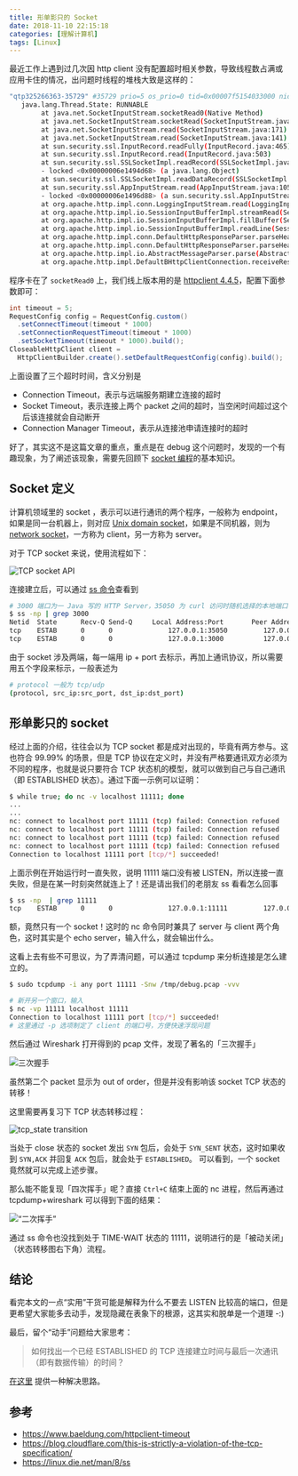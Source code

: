 ```yaml
---
title: 形单影只的 Socket
date: 2018-11-10 22:15:18
categories: [理解计算机]
tags: [Linux]
---
```


最近工作上遇到过几次因 http client 没有配置超时相关参数，导致线程数占满或应用卡住的情况，出问题时线程的堆栈大致是这样的：

```sh
"qtp325266363-35729" #35729 prio=5 os_prio=0 tid=0x00007f5154033000 nid=0x1cf8f runnable [0x00007f4f7f511000]
   java.lang.Thread.State: RUNNABLE
        at java.net.SocketInputStream.socketRead0(Native Method)
        at java.net.SocketInputStream.socketRead(SocketInputStream.java:116)
        at java.net.SocketInputStream.read(SocketInputStream.java:171)
        at java.net.SocketInputStream.read(SocketInputStream.java:141)
        at sun.security.ssl.InputRecord.readFully(InputRecord.java:465)
        at sun.security.ssl.InputRecord.read(InputRecord.java:503)
        at sun.security.ssl.SSLSocketImpl.readRecord(SSLSocketImpl.java:983)
        - locked <0x00000006e1494d68> (a java.lang.Object)
        at sun.security.ssl.SSLSocketImpl.readDataRecord(SSLSocketImpl.java:940)
        at sun.security.ssl.AppInputStream.read(AppInputStream.java:105)
        - locked <0x00000006e1496d88> (a sun.security.ssl.AppInputStream)
        at org.apache.http.impl.conn.LoggingInputStream.read(LoggingInputStream.java:84)
        at org.apache.http.impl.io.SessionInputBufferImpl.streamRead(SessionInputBufferImpl.java:137)
        at org.apache.http.impl.io.SessionInputBufferImpl.fillBuffer(SessionInputBufferImpl.java:153)
        at org.apache.http.impl.io.SessionInputBufferImpl.readLine(SessionInputBufferImpl.java:282)
        at org.apache.http.impl.conn.DefaultHttpResponseParser.parseHead(DefaultHttpResponseParser.java:138)
        at org.apache.http.impl.conn.DefaultHttpResponseParser.parseHead(DefaultHttpResponseParser.java:56)
        at org.apache.http.impl.io.AbstractMessageParser.parse(AbstractMessageParser.java:259)
        at org.apache.http.impl.DefaultBHttpClientConnection.receiveResponseHeader(DefaultBHttpClientConnection.java:163)
```
程序卡在了 `socketRead0` 上，我们线上版本用的是 [httpclient 4.4.5](https://hc.apache.org/httpcomponents-client-ga/)，配置下面参数即可：

```java
int timeout = 5;
RequestConfig config = RequestConfig.custom()
  .setConnectTimeout(timeout * 1000)
  .setConnectionRequestTimeout(timeout * 1000)
  .setSocketTimeout(timeout * 1000).build();
CloseableHttpClient client = 
  HttpClientBuilder.create().setDefaultRequestConfig(config).build();
```
上面设置了三个超时时间，含义分别是
- Connection Timeout，表示与远端服务期建立连接的超时
- Socket Timeout，表示连接上两个 packet 之间的超时，当空闲时间超过这个后该连接就会自动断开
- Connection Manager Timeout，表示从连接池申请连接时的超时

好了，其实这不是这篇文章的重点，重点是在 debug 这个问题时，发现的一个有趣现象，为了阐述该现象，需要先回顾下 [socket 编程](/blog/2016/10/31/socket-programming/)的基本知识。

## Socket 定义

计算机领域里的 socket ，表示可以进行通讯的两个程序，一般称为 endpoint，如果是同一台机器上，则对应 [Unix domain socket](https://en.wikipedia.org/wiki/Unix_domain_socket)，如果是不同机器，则为 [network socket](https://en.wikipedia.org/wiki/Network_socket)，一方称为 client，另一方称为 server。

对于 TCP socket 来说，使用流程如下：

![TCP socket API](https://img.alicdn.com/imgextra/i1/581166664/TB2egBSbOKO.eBjSZPhXXXqcpXa_!!581166664.png_620x10000.jpg)

连接建立后，可以通过 [ss 命令](https://linux.die.net/man/8/ss)查看到

```sh
# 3000 端口为一 Java 写的 HTTP Server，35050 为 curl 访问时随机选择的本地端口
$ ss -np | grep 3000
Netid  State      Recv-Q Send-Q     Local Address:Port       Peer Address:Port
tcp    ESTAB      0      0              127.0.0.1:35050         127.0.0.1:3000   users:(("curl",12436,3))
tcp    ESTAB      0      0              127.0.0.1:3000          127.0.0.1:35050  users:(("java",12279,82))

```

由于 socket 涉及两端，每一端用 ip + port 去标示，再加上通讯协议，所以需要用五个字段来标示，一般表述为 

```sh
# protocol 一般为 tcp/udp
(protocol, src_ip:src_port, dst_ip:dst_port)
```

## 形单影只的 socket 

经过上面的介绍，往往会以为 TCP socket 都是成对出现的，毕竟有两方参与。这也符合 99.99% 的场景，但是 TCP 协议在定义时，并没有严格要通讯双方必须为不同的程序，也就是说只要符合 TCP 状态机的模型，就可以做到自己与自己通讯（即 ESTABLISHED 状态）。通过下面一示例可以证明：

```sh
$ while true; do nc -v localhost 11111; done
...
...
nc: connect to localhost port 11111 (tcp) failed: Connection refused
nc: connect to localhost port 11111 (tcp) failed: Connection refused
nc: connect to localhost port 11111 (tcp) failed: Connection refused
nc: connect to localhost port 11111 (tcp) failed: Connection refused
Connection to localhost 11111 port [tcp/*] succeeded!
```

上面示例在开始运行时一直失败，说明 11111 端口没有被 LISTEN，所以连接一直失败，但是在某一时刻突然就连上了！还是请出我们的老朋友 ss 看看怎么回事

```sh
$ ss -np  | grep 11111
tcp    ESTAB      0      0              127.0.0.1:11111         127.0.0.1:11111  users:(("nc",8419,3))
```

额，竟然只有一个 socket！这时的 nc 命令同时兼具了 server 与 client 两个角色，这时其实是个 echo server，输入什么，就会输出什么。

这看上去有些不可思议，为了弄清问题，可以通过 tcpdump 来分析连接是怎么建立的。

```sh
$ sudo tcpdump -i any port 11111 -Snw /tmp/debug.pcap -vvv

# 新开另一个窗口，输入
$ nc -vp 11111 localhost 11111
Connection to localhost 11111 port [tcp/*] succeeded!
# 这里通过 -p 选项制定了 client 的端口号，方便快速浮现问题
```

然后通过 Wireshark 打开得到的 pcap 文件，发现了著名的「三次握手」

![三次握手](https://img.alicdn.com/imgextra/i3/581166664/O1CN01cgFBcS1z69rFquQhR_!!581166664.png)

虽然第二个 packet 显示为 out of order，但是并没有影响该 socket TCP 状态的转移！

这里需要再复习下 TCP 状态转移过程：

![tcp_state transition](https://img.alicdn.com/imgextra/i2/581166664/TB2Us0HbNeK.eBjSZFlXXaywXXa_!!581166664.gif)

当处于 close 状态的 socket 发出 `SYN` 包后，会处于 `SYN_SENT` 状态，这时如果收到 `SYN,ACK` 并回复 `ACK` 包后，就会处于 `ESTABLISHED`。
可以看到，一个 socket 竟然就可以完成上述步骤。

那么能不能复现「四次挥手」呢？直接 `Ctrl+C` 结束上面的 nc 进程，然后再通过 tcpdump+wireshark 可以得到下面的结果：

![“二次挥手”](https://img.alicdn.com/imgextra/i1/581166664/O1CN011z69rDS08WSZzlD_!!581166664.png)

通过 ss 命令也没找到处于 TIME-WAIT 状态的 11111，说明进行的是「被动关闭」（状态转移图右下角）流程。

## 结论

看完本文的一点“实用”干货可能是解释为什么不要去 LISTEN 比较高的端口，但是更希望大家能多去动手，发现隐藏在表象下的根源，这其实和脱单是一个道理 -:)

最后，留个“动手”问题给大家思考：

> 如何找出一个已经 ESTABLISHED 的 TCP 连接建立时间与最后一次通讯（即有数据传输）的时间？

[在这里](https://github.com/jiacai2050/jiacai2050.github.io/issues/3) 提供一种解决思路。

## 参考

- https://www.baeldung.com/httpclient-timeout
- https://blog.cloudflare.com/this-is-strictly-a-violation-of-the-tcp-specification/
- https://linux.die.net/man/8/ss
